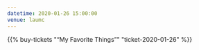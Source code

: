 ```yaml
---
datetime: 2020-01-26 15:00:00
venue: laumc
---
```


{{% buy-tickets "“My Favorite Things”" "ticket-2020-01-26" %}}
